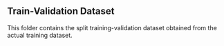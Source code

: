 ## Train-Validation Dataset
This folder contains the split training-validation dataset obtained from the actual training dataset.
